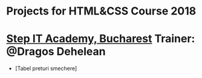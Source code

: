# Projects for HTML&CSS Course 2018
[Step IT Academy, Bucharest](https://itstep.ro/)
Trainer: @Dragos Dehelean
=
* [Tabel preturi smechere]
